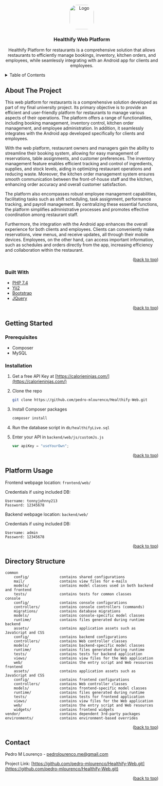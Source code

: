 <!-- PROJECT LOGO -->
<br />
<div align="center">
  <a href="https://github.com/pedro-mlourenco/Healthify-Web.git">
    <img src="images/logo.png" alt="Logo" width="80" height="80" style="border-radius: 30%">
  </a>

<h3 align="center">Healthify Web Platform</h3>

  <p align="center">
    Healthify Platform for restaurants is a comprehensive solution that allows restaurants to efficiently manage bookings, inventory, kitchen orders, and employees, while seamlessly integrating with an Android app for clients and employees.
</div>

<details>
  <summary>Table of Contents</summary>
  <ol>
    <li>
      <a href="#about-the-project">About The Project</a>
      <ul>
        <li><a href="#built-with">Built With</a></li>
      </ul>
    </li>
    <li>
      <a href="#getting-started">Getting Started</a>
      <ul>
        <li><a href="#prerequisites">Prerequisites</a></li>
        <li><a href="#installation">Installation</a></li>
      </ul>
    </li>
    <li><a href="#platform-usage">Platform Usage</a></li>
    <li><a href="#contact">Contact</a></li>
  </ol>
</details>

## About The Project

This web platform for restaurants is a comprehensive solution developed as part of my final university project. Its primary objective is to provide an efficient and user-friendly platform for restaurants to manage various aspects of their operations. The platform offers a range of functionalities, including booking management, inventory control, kitchen order management, and employee administration. In addition, it seamlessly integrates with the Android app developed specifically for clients and employees.

With the web platform, restaurant owners and managers gain the ability to streamline their booking system, allowing for easy management of reservations, table assignments, and customer preferences. The inventory management feature enables efficient tracking and control of ingredients, supplies, and stock levels, aiding in optimizing restaurant operations and reducing waste. Moreover, the kitchen order management system ensures smooth communication between the front-of-house staff and the kitchen, enhancing order accuracy and overall customer satisfaction.

The platform also encompasses robust employee management capabilities, facilitating tasks such as shift scheduling, task assignment, performance tracking, and payroll management. By centralizing these essential functions, the platform simplifies administrative processes and promotes effective coordination among restaurant staff.

Furthermore, the integration with the Android app enhances the overall experience for both clients and employees. Clients can conveniently make reservations, view menus, and receive updates, all through their mobile devices. Employees, on the other hand, can access important information, such as schedules and orders directly from the app, increasing efficiency and collaboration within the restaurant.

<p align="right">(<a href="#top">back to top</a>)</p>

### Built With

- [PHP 7.4](https://www.php.net/)
- [Yii2](https://www.yiiframework.com/)
- [Bootstrap](https://getbootstrap.com)
- [JQuery](https://jquery.com)

<p align="right">(<a href="#top">back to top</a>)</p>

## Getting Started

### Prerequisites

- Composer
- MySQL

### Installation

1. Get a free API Key at [https://calorieninjas.com/](https://calorieninjas.com/)
2. Clone the repo
   ```sh
   git clone https://github.com/pedro-mlourenco/Healthify-Web.git
   ```
3. Install Composer packages
   ```sh
   composer install
   ```
4. Run the database script in `db/healthifyLive.sql`

5. Enter your API in `backend/web/js/customJs.js`
   ```js
   var apiKey = "useYourOwn";
   ```

<p align="right">(<a href="#top">back to top</a>)</p>

## Platform Usage

Frontend webpage location: `frontend/web/`

Credentials if using included DB:

```
Username: tonnyjohnny213
Password: 12345678
```

Backend webpage location: `backend/web/`

Credentials if using included DB:

```
Username: admin
Password: 12345678
```

<p align="right">(<a href="#top">back to top</a>)</p>

## Directory Structure

```
common
    config/              contains shared configurations
    mail/                contains view files for e-mails
    models/              contains model classes used in both backend and frontend
    tests/               contains tests for common classes
console
    config/              contains console configurations
    controllers/         contains console controllers (commands)
    migrations/          contains database migrations
    models/              contains console-specific model classes
    runtime/             contains files generated during runtime
backend
    assets/              contains application assets such as JavaScript and CSS
    config/              contains backend configurations
    controllers/         contains Web controller classes
    models/              contains backend-specific model classes
    runtime/             contains files generated during runtime
    tests/               contains tests for backend application
    views/               contains view files for the Web application
    web/                 contains the entry script and Web resources
frontend
    assets/              contains application assets such as JavaScript and CSS
    config/              contains frontend configurations
    controllers/         contains Web controller classes
    models/              contains frontend-specific model classes
    runtime/             contains files generated during runtime
    tests/               contains tests for frontend application
    views/               contains view files for the Web application
    web/                 contains the entry script and Web resources
    widgets/             contains frontend widgets
vendor/                  contains dependent 3rd-party packages
environments/            contains environment-based overrides
```

<p align="right">(<a href="#top">back to top</a>)</p>

## Contact

Pedro M Lourenço - pedrolourenco.me@gmail.com

Project Link: [https://github.com/pedro-mlourenco/Healthify-Web.git](https://github.com/pedro-mlourenco/Healthify-Web.git)

<p align="right">(<a href="#top">back to top</a>)</p>

<!-- Links -->

[product-screenshot]: images/dashboard_login.png
